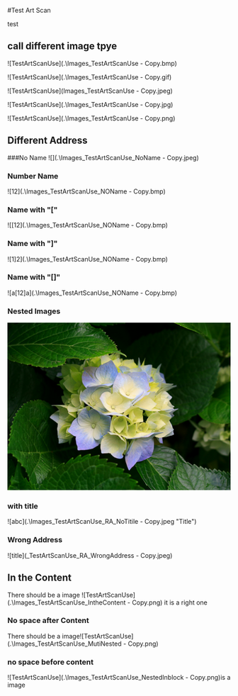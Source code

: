 #Test Art Scan

test

## call different image tpye

![TestArtScanUse](.\Images\_TestArtScanUse - Copy.bmp)

![TestArtScanUse](.\Images\_TestArtScanUse - Copy.gif)

![TestArtScanUse](Images\_TestArtScanUse - Copy.jpeg)

![TestArtScanUse](.\Images\_TestArtScanUse - Copy.jpg)

![TestArtScanUse](.\Images\_TestArtScanUse - Copy.png)

## Different Address
###No Name
![](.\Images\_TestArtScanUse_NoName - Copy.jpeg)

### Number Name
![12](.\Images\_TestArtScanUse_NOName - Copy.bmp)

### Name with "["
![[12](.\Images\_TestArtScanUse_NOName - Copy.bmp)

### Name with "]"
![1]2](.\Images\_TestArtScanUse_NOName - Copy.bmp)

### Name with "[]"
![a[12]a](.\Images\_TestArtScanUse_NOName - Copy.bmp)

### Nested Images
![[12](.\Images\_TestArtScanUse_NOName - Copy.bmp)](.\Images\Hydrangeas.jpg)

### with title
![abc](.\Images\_TestArtScanUse_RA_NoTitile - Copy.jpeg  "Title")

### Wrong Address
![title](_TestArtScanUse_RA_WrongAddress - Copy.jpeg)


## In the Content
There should be a image ![TestArtScanUse](.\Images\_TestArtScanUse_IntheContent - Copy.png) it is a right one

### No space after Content
There should be a image![TestArtScanUse](.\Images\_TestArtScanUse_MutiNested - Copy.png)

### no space before content 

![TestArtScanUse](.\Images\_TestArtScanUse_NestedInblock - Copy.png)is a image

